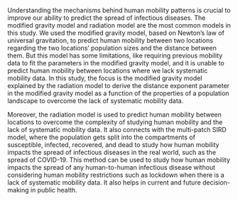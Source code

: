Understanding the mechanisms behind human mobility patterns is crucial to improve our ability to predict the spread of infectious diseases. The modified gravity model and radiation model are the most common models in this study. We used the modified gravity model, based on Newton’s law of universal gravitation, to predict human mobility between two locations regarding the two locations’ population sizes and the distance between them. But this model has some limitations, like requiring previous mobility data to fit the parameters in the modified gravity model, and it is unable to predict human mobility between locations where we lack systematic mobility data. In this study, the focus is the modified gravity model explained by the radiation model to derive the distance exponent parameter in the modified gravity model as a function of the properties of a population landscape to overcome the lack of systematic mobility data.

Moreover, the radiation model is used to predict human mobility between locations to overcome the complexity of studying human mobility and the lack of systematic mobility data. It also connects with the multi-patch SIRD model, where the population gets split into the compartments of susceptible, infected, recovered, and dead to study how human mobility impacts the spread of infectious diseases in the real world, such as the spread of COVID-19. This method can be used to study how human mobility impacts the spread of any human-to-human infectious disease without considering human mobility restrictions such as lockdown when there is a lack of systematic mobility data. It also helps in current and future decision-making in public health.
